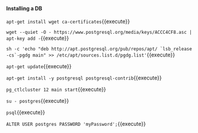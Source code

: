 
#### Installing a DB

`apt-get install wget ca-certificates`{{execute}}

`wget --quiet -O - https://www.postgresql.org/media/keys/ACCC4CF8.asc | apt-key add -`{{execute}}

``sh -c 'echo "deb http://apt.postgresql.org/pub/repos/apt/ `lsb_release -cs`-pgdg main" >> /etc/apt/sources.list.d/pgdg.list'``{{execute}}

``apt-get update``{{execute}}

``apt-get install -y postgresql postgresql-contrib``{{execute}}

``pg_ctlcluster 12 main start``{{execute}}

``su - postgres``{{execute}}

``psql``{{execute}}

``ALTER USER postgres PASSWORD 'myPassword';``{{execute}}